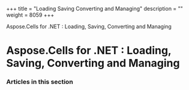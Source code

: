 +++
title = "Loading Saving Converting and Managing" 
description = "" 
weight = 8059 
+++

Aspose.Cells for .NET : Loading, Saving, Converting and Managing  

# Aspose.Cells for .NET : Loading, Saving, Converting and Managing


### Articles in this section

           

 

